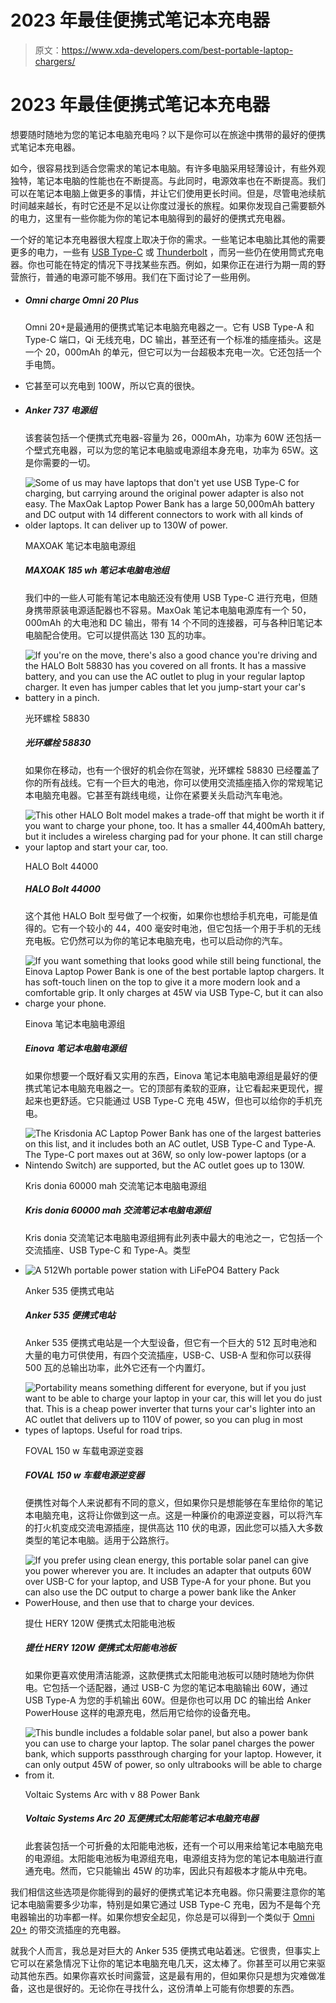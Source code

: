 # 2023 年最佳便携式笔记本充电器

> 原文：<https://www.xda-developers.com/best-portable-laptop-chargers/>

# 2023 年最佳便携式笔记本充电器

想要随时随地为您的笔记本电脑充电吗？以下是你可以在旅途中携带的最好的便携式笔记本充电器。

如今，很容易找到适合您需求的笔记本电脑。有许多电脑采用轻薄设计，有些外观独特，笔记本电脑的性能也在不断提高。与此同时，电源效率也在不断提高。我们可以在笔记本电脑上做更多的事情，并让它们使用更长时间。但是，尽管电池续航时间越来越长，有时它还是不足以让你度过漫长的旅程。如果你发现自己需要额外的电力，这里有一些你能为你的笔记本电脑得到的最好的便携式充电器。

一个好的笔记本充电器很大程度上取决于你的需求。一些笔记本电脑比其他的需要更多的电力，一些有 [USB Type-C](https://www.xda-developers.com/best-usb-c-laptops/) 或 [Thunderbolt](https://www.xda-developers.com/best-thunderbolt-4-laptops/) ，而另一些仍在使用筒式充电器。你也可能在特定的情况下寻找某些东西。例如，如果你正在进行为期一周的野营旅行，普通的电源可能不够用。我们在下面讨论了一些用例。

*   ##### Omni charge Omni 20 Plus

    Omni 20+是最通用的便携式笔记本电脑充电器之一。它有 USB Type-A 和 Type-C 端口，Qi 无线充电，DC 输出，甚至还有一个标准的插座插头。这是一个 20，000mAh 的单元，但它可以为一台超极本充电一次。它还包括一个手电筒。

*   它甚至可以充电到 100W，所以它真的很快。
*   ##### Anker 737 电源组

    该套装包括一个便携式充电器-容量为 26，000mAh，功率为 60W 还包括一个壁式充电器，可以为您的笔记本电脑或电源组本身充电，功率为 65W。这是你需要的一切。

*   <picture>![Some of us may have laptops that don't yet use USB Type-C for charging, but carrying around the original power adapter is also not easy. The MaxOak Laptop Power Bank has a large 50,000mAh battery and DC output with 14 different connectors to work with all kinds of older laptops. It can deliver up to 130W of power.](img/6609ee99df16c48841333cf96b59a3c9.png)</picture>

    MAXOAK 笔记本电脑电源组

    ##### MAXOAK 185 wh 笔记本电脑电池组

    我们中的一些人可能有笔记本电脑还没有使用 USB Type-C 进行充电，但随身携带原装电源适配器也不容易。MaxOak 笔记本电脑电源库有一个 50，000mAh 的大电池和 DC 输出，带有 14 个不同的连接器，可与各种旧笔记本电脑配合使用。它可以提供高达 130 瓦的功率。

*   <picture>![If you're on the move, there's also a good chance you're driving and the HALO Bolt 58830 has you covered on all fronts. It has a massive battery, and you can use the AC outlet to plug in your regular laptop charger. It even has jumper cables that let you jump-start your car's battery in a pinch.](img/4140a87b3dac170bcabf9d517459cd86.png)</picture>

    光环螺栓 58830

    ##### 光环螺栓 58830

    如果你在移动，也有一个很好的机会你在驾驶，光环螺栓 58830 已经覆盖了你的所有战线。它有一个巨大的电池，你可以使用交流插座插入你的常规笔记本电脑充电器。它甚至有跳线电缆，让你在紧要关头启动汽车电池。

*   <picture>![This other HALO Bolt model makes a trade-off that might be worth it if you want to charge your phone, too. It has a smaller 44,400mAh battery, but it includes a wireless charging pad for your phone. It can still charge your laptop and start your car, too.](img/75297ada1a24076ddfa851ebce6bc362.png)</picture>

    HALO Bolt 44000

    ##### HALO Bolt 44000

    这个其他 HALO Bolt 型号做了一个权衡，如果你也想给手机充电，可能是值得的。它有一个较小的 44，400 毫安时电池，但它包括一个用于手机的无线充电板。它仍然可以为你的笔记本电脑充电，也可以启动你的汽车。

*   <picture>![If you want something that looks good while still being functional, the Einova Laptop Power Bank is one of the best portable laptop chargers. It has soft-touch linen on the top to give it a more modern look and a comfortable grip. It only charges at 45W via USB Type-C, but it can also charge your phone.](img/83fd67055b4d4d24a77e74d2729406f7.png)</picture>

    Einova 笔记本电脑电源组

    ##### Einova 笔记本电脑电源组

    如果你想要一个既好看又实用的东西，Einova 笔记本电脑电源组是最好的便携式笔记本电脑充电器之一。它的顶部有柔软的亚麻，让它看起来更现代，握起来也更舒适。它只能通过 USB Type-C 充电 45W，但也可以给你的手机充电。

*   <picture>![The Krisdonia AC Laptop Power Bank has one of the largest batteries on this list, and it includes both an AC outlet, USB Type-C and Type-A. The Type-C port maxes out at 36W, so only low-power laptops (or a Nintendo Switch) are supported, but the AC outlet goes up to 130W.](img/bc60b7bfcdd8a723028d64b1c22711a8.png)</picture>

    Kris donia 60000 mah 交流笔记本电脑电源组

    ##### Kris donia 60000 mah 交流笔记本电脑电源组

    Kris donia 交流笔记本电脑电源组拥有此列表中最大的电池之一，它包括一个交流插座、USB Type-C 和 Type-A。类型

*   <picture>![A 512Wh portable power station with LiFePO4 Battery Pack](img/ccbafb64ead14b431f4a50bdce4555fc.png)</picture>

    Anker 535 便携式电站

    ##### Anker 535 便携式电站

    Anker 535 便携式电站是一个大型设备，但它有一个巨大的 512 瓦时电池和大量的电力可供使用，有四个交流插座，USB-C、USB-A 型和你可以获得 500 瓦的总输出功率，此外它还有一个内置灯。

*   <picture>![Portability means something different for everyone, but if you just want to be able to charge your laptop in your car, this will let you do just that. This is a cheap power inverter that turns your car's lighter into an AC outlet that delivers up to 110V of power, so you can plug in most types of laptops. Useful for road trips.](img/e70e84588ce1ef47c3872564bcb3021c.png)</picture>

    FOVAL 150 w 车载电源逆变器

    ##### FOVAL 150 w 车载电源逆变器

    便携性对每个人来说都有不同的意义，但如果你只是想能够在车里给你的笔记本电脑充电，这将让你做到这一点。这是一种廉价的电源逆变器，可以将汽车的打火机变成交流电源插座，提供高达 110 伏的电源，因此您可以插入大多数类型的笔记本电脑。适用于公路旅行。

*   <picture>![If you prefer using clean energy, this portable solar panel can give you power wherever you are. It includes an adapter that outputs 60W over USB-C for your laptop, and USB Type-A for your phone. But you can also use the DC output to charge a power bank like the Anker PowerHouse, and then use that to charge your devices.](img/773d1dde00249d835c7ebf12c0b09ec2.png)</picture>

    提仕 HERY 120W 便携式太阳能电池板

    ##### 提仕 HERY 120W 便携式太阳能电池板

    如果你更喜欢使用清洁能源，这款便携式太阳能电池板可以随时随地为你供电。它包括一个适配器，通过 USB-C 为您的笔记本电脑输出 60W，通过 USB Type-A 为您的手机输出 60W。但是你也可以用 DC 的输出给 Anker PowerHouse 这样的电源充电，然后用它给你的设备充电。

*   <picture>![This bundle includes a foldable solar panel, but also a power bank you can use to charge your laptop. The solar panel charges the power bank, which supports passthrough charging for your laptop. However, it can only output 45W of power, so only ultrabooks will be able to charge from it.](img/f91e764dc652627cc24866bd4162eb60.png)</picture>

    Voltaic Systems Arc with v 88 Power Bank

    ##### Voltaic Systems Arc 20 瓦便携式太阳能笔记本电脑充电器

    此套装包括一个可折叠的太阳能电池板，还有一个可以用来给笔记本电脑充电的电源组。太阳能电池板为电源组充电，电源组支持为您的笔记本电脑进行直通充电。然而，它只能输出 45W 的功率，因此只有超极本才能从中充电。

我们相信这些选项是你能得到的最好的便携式笔记本充电器。你只需要注意你的笔记本电脑需要多少功率，特别是如果它通过 USB Type-C 充电，因为不是每个充电器输出的功率都一样。如果你想安全起见，你总是可以得到一个类似于 [Omni 20+](https://www.amazon.com/USB-C-Portable-Battery-Laptops-Cameras/dp/B072JWN6LC?tag=xda-18s83k6-20&ascsubtag=UUxdaUeUpU5955&asc_refurl=https%3A%2F%2Fwww.xda-developers.com%2Fbest-portable-laptop-chargers%2F&asc_campaign=Commerce) 的带交流插座的充电器。

就我个人而言，我总是对巨大的 Anker 535 便携式电站着迷。它很贵，但事实上它可以在紧急情况下让你的笔记本电脑充电几天，这太棒了。你甚至可以用它来驱动其他东西。如果你喜欢长时间露营，这是最有用的，但如果你只是想为灾难做准备，这也是很好的。无论你在寻找什么，这份清单上可能有你想要的东西。